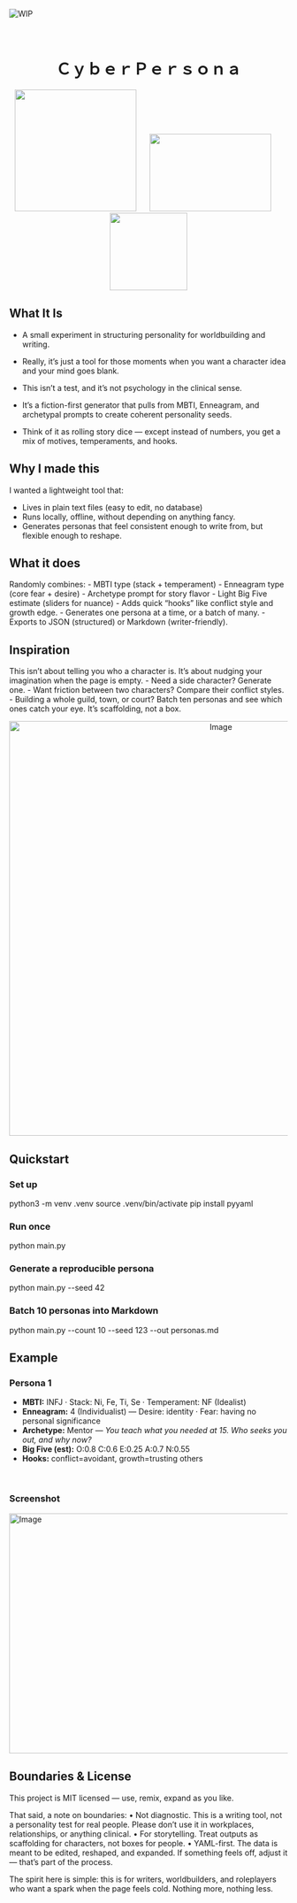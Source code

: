 ![WIP](https://img.shields.io/badge/status-Work_in_Progress-yellow?style=for-the-badge&logoColor=white)

<br>

<h1 align="center"> ＣｙｂｅｒＰｅｒｓｏｎａ </h1>

<p align="center">
  <img src="https://github.com/user-attachments/assets/fd6fdfc1-1799-4f3f-9284-4aab1fa9aaac" width="220"/>
  &nbsp;&nbsp;&nbsp;&nbsp;
	<img src="https://github.com/user-attachments/assets/591dd256-de2a-4d3e-aba9-f918e5a41dea" width="220" height="140" />
  &nbsp;&nbsp;&nbsp;&nbsp;
    <img src="https://github.com/user-attachments/assets/a9fc2177-93fe-4941-985b-e70f19fb4320" height="140"/>
</p>

## What It Is
- A small experiment in structuring personality for worldbuilding and writing.
- Really, it’s just a tool for those moments when you want a character idea and your mind goes blank.

- This isn’t a test, and it’s not psychology in the clinical sense.
- It’s a fiction-first generator that pulls from MBTI, Enneagram, and archetypal prompts to create coherent personality seeds.
- Think of it as rolling story dice — except instead of numbers, you get a mix of motives, temperaments, and hooks.


## Why I made this
 I wanted a lightweight tool that:
- Lives in plain text files (easy to edit, no database)
- Runs locally, offline, without depending on anything fancy.
- Generates personas that feel consistent enough to write from, but flexible enough to reshape.

## What it does
  Randomly combines:
	-	MBTI type (stack + temperament)
  	- 	Enneagram type (core fear + desire)
	-	Archetype prompt for story flavor
	-	Light Big Five estimate (sliders for nuance)
	-	Adds quick “hooks” like conflict style and growth edge.
	-	Generates one persona at a time, or a batch of many.
	-	Exports to JSON (structured) or Markdown (writer-friendly).


## Inspiration

This isn’t about telling you who a character is.
It’s about nudging your imagination when the page is empty.
	-	Need a side character? Generate one.
	-	Want friction between two characters? Compare their conflict styles.
	-	Building a whole guild, town, or court? Batch ten personas and see which ones catch your eye.
    It’s scaffolding, not a box.

<p align="center">
<img width="750" height="750" alt="Image" src="https://github.com/user-attachments/assets/b6ee4b77-f5ac-42c8-b591-e1874c98f011" />
</p>


## Quickstart

### Set up
python3 -m venv .venv
source .venv/bin/activate
pip install pyyaml

### Run once
python main.py

### Generate a reproducible persona
python main.py --seed 42

### Batch 10 personas into Markdown
python main.py --count 10 --seed 123 --out personas.md


## Example

### Persona 1
- **MBTI:** INFJ · Stack: Ni, Fe, Ti, Se · Temperament: NF (Idealist)  
- **Enneagram:** 4 (Individualist) — Desire: identity · Fear: having no personal significance  
- **Archetype:** Mentor — *You teach what you needed at 15. Who seeks you out, and why now?*  
- **Big Five (est):** O:0.8 C:0.6 E:0.25 A:0.7 N:0.55  
- **Hooks:** conflict=avoidant, growth=trusting others

<br>

### Screenshot

<img width="575" height="434" alt="Image" src="https://github.com/user-attachments/assets/af1d0969-0a09-410b-9681-b3dff8e5c9e9" />

## Boundaries & License

This project is MIT licensed — use, remix, expand as you like.

That said, a note on boundaries:
	•	Not diagnostic. This is a writing tool, not a personality test for real people. Please don’t use it in workplaces, relationships, or anything clinical.
	•	For storytelling. Treat outputs as scaffolding for characters, not boxes for people.
	•	YAML-first. The data is meant to be edited, reshaped, and expanded. If something feels off, adjust it — that’s part of the process.

The spirit here is simple: this is for writers, worldbuilders, and roleplayers who want a spark when the page feels cold. Nothing more, nothing less.






